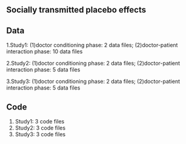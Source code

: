 ## Socially transmitted placebo effects

## Data
1.Study1:
(1)doctor conditioning phase: 2 data files;
(2)doctor-patient interaction phase: 10 data files

2.Study2:
(1)doctor conditioning phase: 2 data files;
(2)doctor-patient interaction phase: 5 data files

3.Study3:
(1)doctor conditioning phase: 2 data files;
(2)doctor-patient interaction phase: 5 data files

## Code
1. Study1: 3 code files
2. Study2: 3 code files
3. Study3: 3 code files
